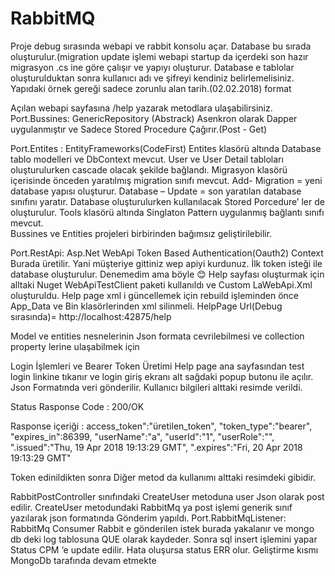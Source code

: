 # RabbitMQ

Proje debug sırasında webapi ve  rabbit konsolu açar. Database bu sırada oluşturulur.(migration update işlemi webapi startup da içerdeki son hazır migrasyon .cs ine göre çalışır ve yapıyı oluşturur. 
Database e tablolar oluşturulduktan sonra kullanıcı adı ve şifreyi kendiniz belirlemelisiniz.
Yapıdaki örnek gereği sadece zorunlu alan tarih.(02.02.2018) format

Açılan webapi sayfasına /help yazarak metodlara ulaşabilirsiniz.
Port.Bussines: 
GenericRepository (Abstrack)
Asenkron olarak Dapper uygulanmıştır ve Sadece Stored Procedure Çağırır.(Post - Get)

Port.Entites :
EntityFrameworks(CodeFirst)
Entites klasörü altında Database tablo modelleri ve DbContext mevcut.
User ve User Detail tabloları oluşturulurken cascade olacak şekilde bağlandı.
Migrasyon klasörü içerisinde önceden yaratılmış migration sınıfı mevcut.
Add- Migration = yeni database yapısı oluşturur.
Database – Update = son yaratılan database sınıfını yaratır.
Database oluşturulurken kullanılacak Stored Porcedure’ ler de oluşturulur.
Tools klasörü altında Singlaton Pattern uygulanmış bağlantı sınıfı mevcut.  
Bussines ve Entities projeleri birbirinden bağımsız geliştirilebilir. 

Port.RestApi: 
Asp.Net WebApi Token Based Authentication(Oauth2)
Context Burada üretilir. Yani müşteriye gittiniz wep apiyi kurdunuz. İlk token isteği ile database oluşturulur. Denemedim ama böyle 😊
Help sayfası oluşturmak için alltaki Nuget WebApiTestClient paketi kullanıldı ve Custom LaWebApi.Xml oluşturuldu.
Help page xml i güncellemek için rebuild işleminden önce App_Data ve Bin klasörlerinden xml silinmeli.
HelpPage Url(Debug sırasında)= http://localhost:42875/help


Model ve entities nesnelerinin Json formata cevrilebilmesi ve collection property lerine ulaşabilmek için

 


Login İşlemleri ve Bearer Token Üretimi
Help page ana sayfasından test login linkine tıkanır ve login giriş ekranı alt sağdaki popup butonu ile açılır.
Json Formatında veri gönderilir. Kullanıcı bilgileri alttaki resimde verildi. 
 
Status Rasponse Code : 200/OK
 

Rasponse içeriği : 
access_token":"üretilen_token",
"token_type":"bearer",
"expires_in":86399,
"userName":"a",
"userId":"1",
"userRole":"",
".issued":"Thu, 19 Apr 2018 19:13:29 GMT",
".expires":"Fri, 20 Apr 2018 19:13:29 GMT"


Token edinildikten sonra Diğer metod da kullanımı alttaki resimdeki gibidir.

 
RabbitPostController sınıfındaki CreateUser metoduna user Json olarak post edilir.
CreateUser metodundaki RabbitMq ya post işlemi generik sınıf yazılarak json formatında 
Gönderim yapıldı.
Port.RabbitMqListener: 
RabbitMq Consumer
Rabbit e gönderilen istek burada yakalanır ve mongo db deki log tablosuna QUE olarak kaydeder.
Sonra sql insert işlemini yapar
Status CPM ‘e update edilir.
Hata oluşursa status ERR olur.
Geliştirme kısmı MongoDb tarafında devam etmekte
